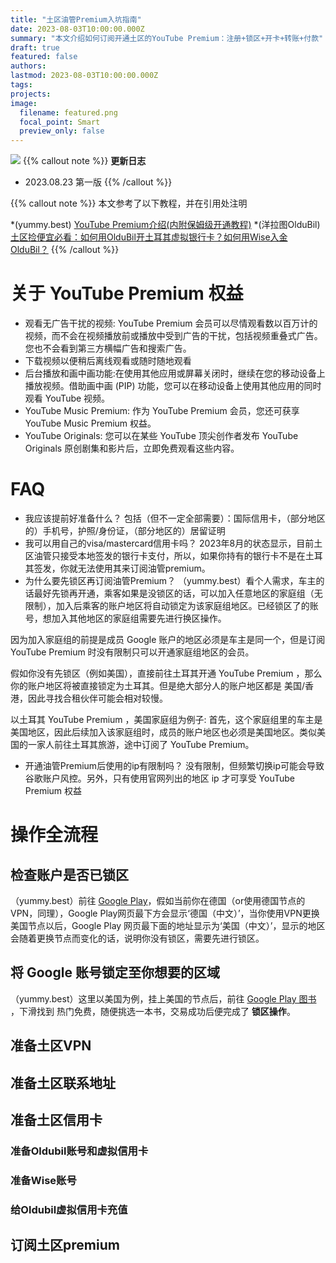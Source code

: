 ```yaml
---
title: "土区油管Premium入坑指南"
date: 2023-08-03T10:00:00.000Z
summary: "本文介绍如何订阅开通土区的YouTube Premium：注册+锁区+开卡+转账+付款"
draft: true
featured: false
authors:
lastmod: 2023-08-03T10:00:00.000Z
tags:
projects:
image:
  filename: featured.png
  focal_point: Smart
  preview_only: false
---
```

![](featured.png "")
{{% callout note %}} **更新日志**

* 2023.08.23 第一版
{{% /callout %}}

{{% callout note %}} 本文参考了以下教程，并在引用处注明

*(yummy.best) [YouTube Premium介绍(内附保姆级开通教程)](https://yummy.best/youtube/)
*(洋拉图OlduBil) [土区捡便宜必看：如何用OlduBil开土耳其虚拟银行卡？如何用Wise入金OlduBil？](https://youtu.be/J68nzGJwfWw)
{{% /callout %}}

  
# 关于 YouTube Premium 权益
* 观看无广告干扰的视频: YouTube Premium 会员可以尽情观看数以百万计的视频，而不会在视频播放前或播放中受到广告的干扰，包括视频重叠式广告。您也不会看到第三方横幅广告和搜索广告。
* 下载视频以便稍后离线观看或随时随地观看
* 后台播放和画中画功能:在使用其他应用或屏幕关闭时，继续在您的移动设备上播放视频。借助画中画 (PIP) 功能，您可以在移动设备上使用其他应用的同时观看 YouTube 视频。
* YouTube Music Premium: 作为 YouTube Premium 会员，您还可获享 YouTube Music Premium 权益。
* YouTube Originals: 您可以在某些 YouTube 顶尖创作者发布 YouTube Originals 原创剧集和影片后，立即免费观看这些内容。

# FAQ
* 我应该提前好准备什么？
  包括（但不一定全部需要）：国际信用卡，（部分地区的）手机号，护照/身份证，（部分地区的）居留证明
* 我可以用自己的visa/mastercard信用卡吗？
  2023年8月的状态显示，目前土区油管只接受本地签发的银行卡支付，所以，如果你持有的银行卡不是在土耳其签发，你就无法使用其来订阅油管premium。
* 为什么要先锁区再订阅油管Premium？
  （yummy.best）看个人需求，车主的话最好先锁再开通，乘客如果是没锁区的话，可以加入任意地区的家庭组（无限制），加入后乘客的账户地区将自动锁定为该家庭组地区。已经锁区了的账号，想加入其他地区的家庭组需要先进行换区操作。

因为加入家庭组的前提是成员 Google 账户的地区必须是车主是同一个，但是订阅  YouTube Premium 时没有限制只可以开通家庭组地区的会员。

假如你没有先锁区（例如美国），直接前往土耳其开通  YouTube Premium ，那么你的账户地区将被直接锁定为土耳其。但是绝大部分人的账户地区都是 美国/香港，因此寻找合租伙伴可能会相对较慢。

以土耳其 YouTube Premium ，美国家庭组为例子: 首先，这个家庭组里的车主是美国地区，因此后续加入该家庭组时，成员的账户地区也必须是美国地区。类似美国的一家人前往土耳其旅游，途中订阅了 YouTube Premium。
* 开通油管Premium后使用的ip有限制吗？
  没有限制，但频繁切换ip可能会导致谷歌账户风控。另外，只有使用官网列出的地区 ip 才可享受 YouTube Premium 权益

# 操作全流程
## 检查账户是否已锁区
（yummy.best）前往 [Google Play](https://play.google.com/settings)，假如当前你在德国（or使用德国节点的VPN，同理），Google Play网页最下方会显示‘德国（中文）’，当你使用VPN更换美国节点以后，Google Play 网页最下面的地址显示为‘美国（中文）’，显示的地区会随着更换节点而变化的话，说明你没有锁区，需要先进行锁区。
## 将 Google 账号锁定至你想要的区域
（yummy.best）这里以美国为例，挂上美国的节点后，前往 [Google Play 图书](https://play.google.com/store/books) ，下滑找到 热门免费，随便挑选一本书，交易成功后便完成了 **锁区操作**。
## 准备土区VPN

## 准备土区联系地址

## 准备土区信用卡
### 准备Oldubil账号和虚拟信用卡
### 准备Wise账号
### 给Oldubil虚拟信用卡充值

## 订阅土区premium
